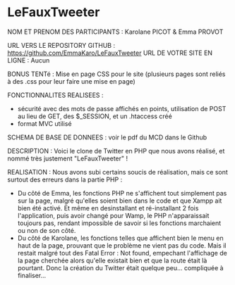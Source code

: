 # LeFauxTweeter


NOM ET PRENOM DES PARTICIPANTS :  Karolane PICOT & Emma PROVOT

URL VERS LE REPOSITORY GITHUB : https://github.com/EmmaKaro/LeFauxTweeter 
URL DE VOTRE SITE EN LIGNE : Aucun

BONUS TENTé : Mise en page CSS pour le site (plusieurs pages sont reliés à des .css pour leur faire une mise en page)

FONCTIONNALITES REALISEES :
- sécurité avec des mots de passe affichés en points, utilisation de POST au lieu de GET, des $_SESSION, et un .htaccess créé
- format MVC utilisé

SCHEMA DE BASE DE DONNEES : voir le pdf du MCD dans le Github

DESCRIPTION :
Voici le clone de Twitter en PHP que nous avons réalisé, et nommé très justement "LeFauxTweeter" !

REALISATION :
Nous avons subi certains soucis de réalisation, mais ce sont surtout des erreurs dans la partie PHP :
- Du côté de Emma, les fonctions PHP ne s'affichent tout simplement pas sur la page, malgré qu'elles soient bien dans le code et que Xampp ait bien été activé.
  Et même en desinstallant et ré-installant 2 fois l'application, puis avoir changé pour Wamp, le PHP n'apparaissait toujours pas, rendant impossible de savoir si les fonctions marchaient ou non de son côté.
- Du côté de Karolane, les fonctions telles que <?php include("menu.php"); ?> affichent bien le menu en haut de la page, prouvant que le problème ne vient pas du code.
  Mais il restait malgré tout des Fatal Error : Not found, empechant l'affichage de la page cherchée alors qu'elle existait bien et que la route était là pourtant.
Donc la création du Twitter était quelque peu... compliquée à finaliser...
